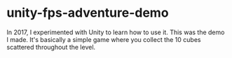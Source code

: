 # unity-fps-adventure-demo
In 2017, I experimented with Unity to learn how to use it. This was the demo I made. It's basically a simple game where you collect the 10 cubes scattered throughout the level.
